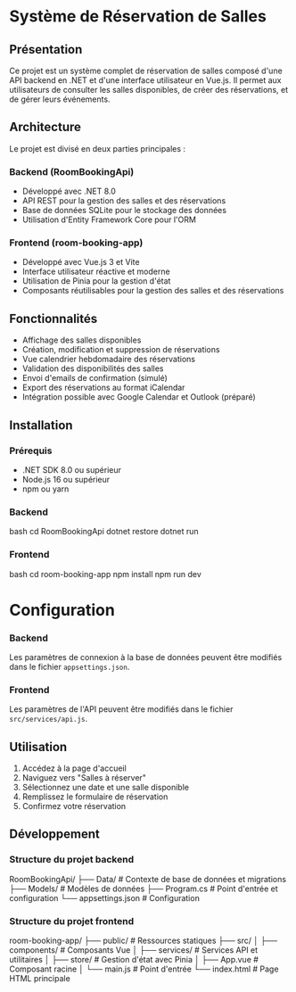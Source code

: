 # Système de Réservation de Salles

## Présentation

Ce projet est un système complet de réservation de salles composé d'une API backend en .NET et d'une interface utilisateur en Vue.js. Il permet aux utilisateurs de consulter les salles disponibles, de créer des réservations, et de gérer leurs événements.

## Architecture

Le projet est divisé en deux parties principales :

### Backend (RoomBookingApi)

- Développé avec .NET 8.0
- API REST pour la gestion des salles et des réservations
- Base de données SQLite pour le stockage des données
- Utilisation d'Entity Framework Core pour l'ORM

### Frontend (room-booking-app)

- Développé avec Vue.js 3 et Vite
- Interface utilisateur réactive et moderne
- Utilisation de Pinia pour la gestion d'état
- Composants réutilisables pour la gestion des salles et des réservations

## Fonctionnalités

- Affichage des salles disponibles
- Création, modification et suppression de réservations
- Vue calendrier hebdomadaire des réservations
- Validation des disponibilités des salles
- Envoi d'emails de confirmation (simulé)
- Export des réservations au format iCalendar
- Intégration possible avec Google Calendar et Outlook (préparé)

## Installation

### Prérequis

- .NET SDK 8.0 ou supérieur
- Node.js 16 ou supérieur
- npm ou yarn

### Backend

bash
cd RoomBookingApi
dotnet restore
dotnet run

### Frontend

bash
cd room-booking-app
npm install
npm run dev

# Configuration

### Backend

Les paramètres de connexion à la base de données peuvent être modifiés dans le fichier `appsettings.json`.

### Frontend

Les paramètres de l'API peuvent être modifiés dans le fichier `src/services/api.js`.

## Utilisation

1. Accédez à la page d'accueil
2. Naviguez vers "Salles à réserver"
3. Sélectionnez une date et une salle disponible
4. Remplissez le formulaire de réservation
5. Confirmez votre réservation


## Développement

### Structure du projet backend

RoomBookingApi/
├── Data/ # Contexte de base de données et migrations
├── Models/ # Modèles de données
├── Program.cs # Point d'entrée et configuration
└── appsettings.json # Configuration


### Structure du projet frontend

room-booking-app/
├── public/ # Ressources statiques
├── src/
│ ├── components/ # Composants Vue
│ ├── services/ # Services API et utilitaires
│ ├── store/ # Gestion d'état avec Pinia
│ ├── App.vue # Composant racine
│ └── main.js # Point d'entrée
└── index.html # Page HTML principale